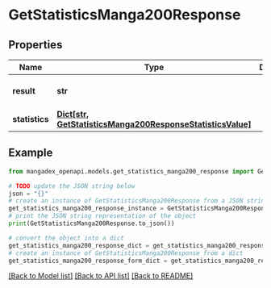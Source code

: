 # GetStatisticsManga200Response


## Properties

Name | Type | Description | Notes
------------ | ------------- | ------------- | -------------
**result** | **str** |  | [optional] [default to 'ok']
**statistics** | [**Dict[str, GetStatisticsManga200ResponseStatisticsValue]**](GetStatisticsManga200ResponseStatisticsValue.md) |  | [optional] 

## Example

```python
from mangadex_openapi.models.get_statistics_manga200_response import GetStatisticsManga200Response

# TODO update the JSON string below
json = "{}"
# create an instance of GetStatisticsManga200Response from a JSON string
get_statistics_manga200_response_instance = GetStatisticsManga200Response.from_json(json)
# print the JSON string representation of the object
print(GetStatisticsManga200Response.to_json())

# convert the object into a dict
get_statistics_manga200_response_dict = get_statistics_manga200_response_instance.to_dict()
# create an instance of GetStatisticsManga200Response from a dict
get_statistics_manga200_response_form_dict = get_statistics_manga200_response.from_dict(get_statistics_manga200_response_dict)
```
[[Back to Model list]](../README.md#documentation-for-models) [[Back to API list]](../README.md#documentation-for-api-endpoints) [[Back to README]](../README.md)


